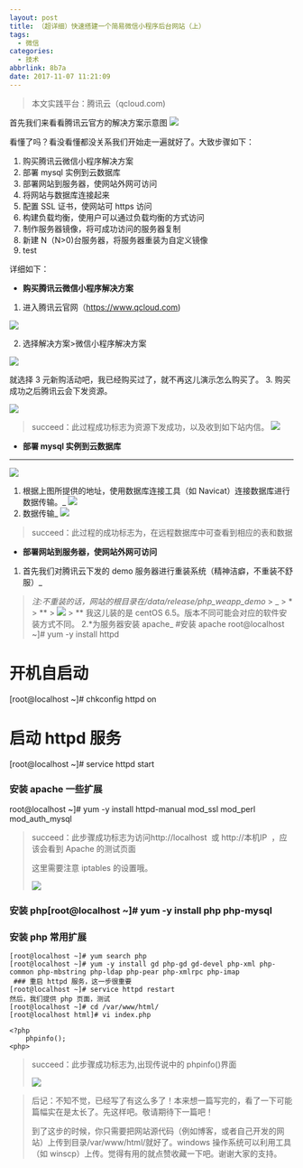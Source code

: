 ```yaml
---
layout: post
title: （超详细）快速搭建一个简易微信小程序后台网站（上）
tags:
  - 微信
categories:
  - 技术
abbrlink: 8b7a
date: 2017-11-07 11:21:09
---
```


> 本文实践平台：腾讯云（qcloud.com)

首先我们来看看腾讯云官方的解决方案示意图
![](http://mmbiz.qpic.cn/mmbiz_png/snMia4gXEkc0qunE7hIzVaWicvcdDTdqT8gEaCH6iaoNia9YyCdjHkzicibKnrUUHumEpd68TJk2ianoVcmiaoUy8q4pDg/0?wx_fmt=png)

看懂了吗？看没看懂都没关系我们开始走一遍就好了。大致步骤如下：

1.  购买腾讯云微信小程序解决方案
2.  部署 mysql 实例到云数据库
3.  部署网站到服务器，使网站外网可访问
4.  将网站与数据库连接起来
5.  配置 SSL 证书，使网站可 https 访问
6.  构建负载均衡，使用户可以通过负载均衡的方式访问
7.  制作服务器镜像，将可成功访问的服务器复制
8.  新建 N（N&gt;0)台服务器，将服务器重装为自定义镜像
9.  test

详细如下：

- **购买腾讯云微信小程序解决方案**

1.  进入腾讯云官网（https://www.qcloud.com)

![](http://mmbiz.qpic.cn/mmbiz_png/snMia4gXEkc0qunE7hIzVaWicvcdDTdqT81w3Mv9yBTGgmSvKcBju1uadFd3HxkIsmC3JStepdwjwJ1Q8owjzybw/0?wx_fmt=png)

2. 选择解决方案&gt;微信小程序解决方案

![](http://mmbiz.qpic.cn/mmbiz_png/snMia4gXEkc0qunE7hIzVaWicvcdDTdqT8ViaAk15f8kAEyhAJuTfIr9vltggTKgXo39qmF5JBvnM8PFEhngfzODg/0?wx_fmt=png)

就选择 3 元新购活动吧，我已经购买过了，就不再这儿演示怎么购买了。 
3. 购买成功之后腾讯云会下发资源。

![](http://mmbiz.qpic.cn/mmbiz_png/snMia4gXEkc0qunE7hIzVaWicvcdDTdqT8Kb5lBHGuphzvRAX6CEqiayoPW51UTINIaDswGyfGqWRV9xF2oPWGO9w/0?wx_fmt=png)

> succeed：此过程成功标志为资源下发成功，以及收到如下站内信。
> ![](http://mmbiz.qpic.cn/mmbiz_png/snMia4gXEkc0qunE7hIzVaWicvcdDTdqT8RVq3z8fPKpnGYa1qc0FBx5HpXxQVlNV0Uodz9kkibrEJfWl86GqgWRg/0?wx_fmt=png)

- **部署 mysql 实例到云数据库**

---

![](http://mmbiz.qpic.cn/mmbiz_png/snMia4gXEkc0qunE7hIzVaWicvcdDTdqT8DyOIhBzvCORgORmgwG4fGAYTkaxHfQcQgkFpajkyXSNlNhQ2MSsRNA/0?wx_fmt=png)

1.  根据上图所提供的地址，使用数据库连接工具（如 Navicat）连接数据库进行数据传输。_
![](http://mmbiz.qpic.cn/mmbiz_png/snMia4gXEkc0qunE7hIzVaWicvcdDTdqT8qbsBibSriaB8fI7XcO5URGINWEiceic9wFVDX10bQHzK2m1s0tcyBeIqww/0?wx_fmt=png) 
2. 数据传输_
![](http://mmbiz.qpic.cn/mmbiz_png/snMia4gXEkc0qunE7hIzVaWicvcdDTdqT8gaORVyxXSoAibF5uR0nTCP6NtxdzBTUGcWVgjTaVpDOl4JInyyjm8PA/0?wx_fmt=png)
> succeed：此过程的成功标志为，在远程数据库中可查看到相应的表和数据

- **部署网站到服务器，使网站外网可访问**

1.  首先我们对腾讯云下发的 demo 服务器进行重装系统（精神洁癖，不重装不舒服）_
> _注:不重装的话，网站的根目录在/data/release/php_weapp_demo_ > \_ > * > ** > ![](http://mmbiz.qpic.cn/mmbiz_png/snMia4gXEkc0qunE7hIzVaWicvcdDTdqT8XAaD0icW796pZ17iccHBr3UtfQ7xcWLRzLMbledO0iaxtKISV0eehT3Qw/0?wx_fmt=png) > **
> 我这儿装的是 centOS 6.5。版本不同可能会对应的软件安装方式不同。 2.*为服务器安装 apache\_ #安装 apache
> root@localhost ~]# yum -y install httpd

# 开机自启动

[root@localhost ~]# chkconfig httpd on

# 启动 httpd 服务

[root@localhost ~]# service httpd start

### 安装 apache 一些扩展

root@localhost ~]# yum -y install httpd-manual mod_ssl mod_perl mod_auth_mysql

> succeed：此步骤成功标志为访问http://localhost  或 http://本机IP  ，应该会看到 Apache 的测试页面
>
> 这里需要注意 iptables 的设置哦。
>
> ![](http://mmbiz.qpic.cn/mmbiz_png/snMia4gXEkc0qunE7hIzVaWicvcdDTdqT871Nw7tFgLxAUBJ7IB2hO0ekbdHa62nickEEHURhxPUHqpKMRR9UOnng/0?wx_fmt=png) 

### 安装 php[root@localhost ~]# yum -y install php php-mysql

### 安装 php 常用扩展
```shell
[root@localhost ~]# yum search php
[root@localhost ~]# yum -y install gd php-gd gd-devel php-xml php-common php-mbstring php-ldap php-pear php-xmlrpc php-imap
 ### 重启 httpd 服务，这一步很重要
[root@localhost ~]# service httpd restart
然后，我们提供 php 页面，测试
[root@localhost ~]# cd /var/www/html/
[root@localhost html]# vi index.php
```

```
<?php
    phpinfo();
<php>
```

> succeed：此步骤成功标志为,出现传说中的 phpinfo()界面
>
> ![](http://mmbiz.qpic.cn/mmbiz_png/snMia4gXEkc0qunE7hIzVaWicvcdDTdqT83PHV8PEhKTO5YqhMTKdLhQsKfv1WYelrev4eMPqwKkgZ6vbfImcjAA/0?wx_fmt=png)

> 后记：不知不觉，已经写了有这么多了！本来想一篇写完的，看了一下可能篇幅实在是太长了。先这样吧。敬请期待下一篇吧！
>
> 到了这步的时候，你只需要把网站源代码（例如博客，或者自己开发的网站）上传到目录/var/www/html/就好了。windows 操作系统可以利用工具（如 winscp）上传。觉得有用的就点赞收藏一下吧。谢谢大家的支持。

